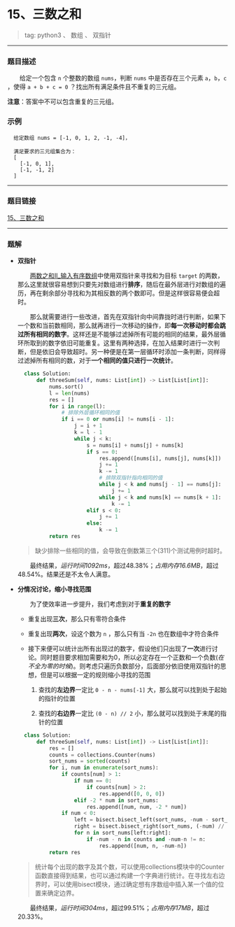 # 15、三数之和
> tag: python3 、 数组 、 双指针

***
### 题目描述

&emsp;&emsp;给定一个包含 `n` 个整数的数组 `nums`，判断 `nums` 中是否存在三个元素 `a`，`b`，`c` ，使得 `a + b + c = 0` ？找出所有满足条件且不重复的三元组。

**注意**：答案中不可以包含重复的三元组。

### 示例
```
  给定数组 nums = [-1, 0, 1, 2, -1, -4]，

  满足要求的三元组集合为：
  [
    [-1, 0, 1],
    [-1, -1, 2]
  ]
```
***
### 题目链接
[15、三数之和](https://leetcode-cn.com/problems/3sum/)
***
### 题解

* **双指针**

  &emsp;&emsp;[两数之和Ⅱ_输入有序数组](../167-Two_SumII_Input_array_is_sorted-两数之和Ⅱ_输入有序数组)中使用双指针来寻找和为目标 `target` 的两数，那么这里就很容易想到只要先对数组进行**排序**，随后在最外层进行对数组的遍历，再在剩余部分寻找和为其相反数的两个数即可。但是这样很容易便会超时。

  &emsp;&emsp;那么就需要进行一些改进，首先在双指针向中间靠拢时进行判断，如果下一个数和当前数相同，那么就再进行一次移动的操作，即**每一次移动时都会跳过所有相同的数字**。这样还是不能够过滤掉所有可能的相同的结果，最外层循环所取到的数字依旧可能重复。这里有两种选择，在加入结果时进行一次判断，但是依旧会导致超时。另一种便是在第一层循环时添加一条判断，同样得过滤掉所有相同的数，对于**一个相同的值只进行一次统计**。
  ```python
    class Solution:
        def threeSum(self, nums: List[int]) -> List[List[int]]:
            nums.sort()
            l = len(nums)
            res = []
            for i in range(l):
                # 排除外层循环相同的值
                if i == 0 or nums[i] != nums[i - 1]:
                    j = i + 1
                    k = l - 1
                    while j < k:
                        s = nums[i] + nums[j] + nums[k]
                        if s == 0:
                            res.append([nums[i], nums[j], nums[k]])
                            j += 1
                            k -= 1
                            # 排除双指针指向相同的值
                            while j < k and nums[j - 1] == nums[j]:
                                j += 1
                            while j < k and nums[k] == nums[k + 1]:
                                k -= 1
                        elif s < 0:
                            j += 1
                        else:
                            k -= 1
            return res
  ```
  > 缺少排除一些相同的值，会导致在倒数第三个(311)个测试用例时超时。

  &emsp;&emsp;最终结果，*运行时间1092ms*，超过48.38%；*占用内存16.6MB*，超过48.54%。结果还是不太令人满意。

* **分情况讨论，缩小寻找范围**

  &emsp;&emsp;为了使效率进一步提升，我们考虑到对于**重复的数字**
  + 重复出现**三次**，那么只有零符合条件

  + 重复出现**两次**，设这个数为 `n` ，那么只有当 `-2n` 也在数组中才符合条件

  + 接下来便可以统计出所有出现过的数字，假设他们只出现了**一次**进行讨论。同时题目要求相加需要和为0，所以必定存在一个正数和一个负数(*在不全为零的时候*)。则考虑只遍历负数部分，后面部分依旧使用双指针的思想，但是可以根据一定的规则缩小寻找的范围

    1. 查找的**左边界**一定比 `0 - n - nums[-1]` 大，那么就可以找到处于起始的指针的位置

    2. 查找的**右边界**一定比 `(0 - n) // 2` 小，那么就可以找到处于末尾的指针的位置

  ```python
    class Solution:
        def threeSum(self, nums: List[int]) -> List[List[int]]:
            res = []
            counts = collections.Counter(nums)
            sort_nums = sorted(counts)
            for i, num in enumerate(sort_nums):
                if counts[num] > 1:
                    if num == 0:
                        if counts[num] > 2:
                            res.append([0, 0, 0])
                    elif -2 * num in sort_nums:
                        res.append([num, num, -2 * num])
                if num < 0:
                    left = bisect.bisect_left(sort_nums, -num - sort_nums[-1], i + 1)
                    right = bisect.bisect_right(sort_nums, (-num) // 2, left)
                    for n in sort_nums[left:right]:
                        if -num - n in counts and -num-n != n:
                            res.append([num, n, -num-n])  
            return res
  ```

  > 统计每个出现的数字及其个数，可以使用collections模块中的Counter函数直接得到结果，也可以通过构建一个字典进行统计。在寻找左右边界时，可以使用bisect模块，通过确定想有序数组中插入某一个值的位置来确定边界。

  &emsp;&emsp;最终结果，*运行时间304ms*，超过99.51%；*占用内存17MB*，超过20.33%。
